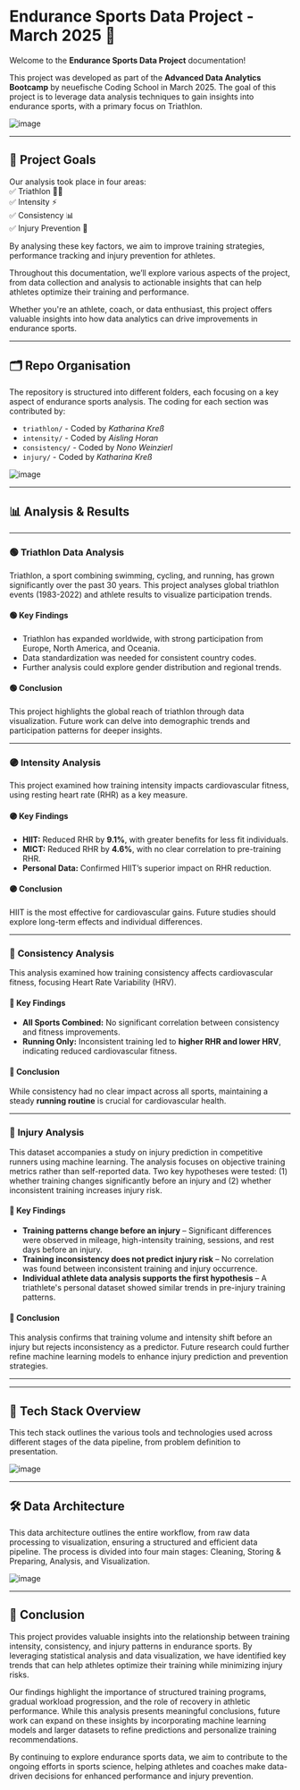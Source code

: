 # Endurance Sports Data Project - March 2025 🏅 

Welcome to the **Endurance Sports Data Project** documentation!  

This project was developed as part of the **Advanced Data Analytics Bootcamp** by neuefische Coding School in March 2025. The goal of this project is to leverage data analysis techniques to gain insights into endurance sports, with a primary focus on Triathlon.  

![image](https://github.com/user-attachments/assets/ff6f13bc-3759-4936-a376-32949d86ffef)

---
## 🏁 **Project Goals**  

Our analysis took place in four areas:  
✅ Triathlon 🚴‍♂️  
✅ Intensity ⚡  
✅ Consistency 📊  
✅ Injury Prevention 🏥  

By analysing these key factors, we aim to improve  training strategies, performance tracking and injury prevention for athletes.

Throughout this documentation, we’ll explore various aspects of the project, from data collection and analysis to actionable insights that can help athletes optimize their training and performance.  

Whether you're an athlete, coach, or data enthusiast, this project offers valuable insights into how data analytics can drive improvements in endurance sports.  

---
## 🗂️ **Repo Organisation**  

The repository is structured into different folders, each focusing on a key aspect of endurance sports analysis. The coding for each section was contributed by:  

- `triathlon/` - Coded by *Katharina Kreß*  
- `intensity/` - Coded by *Aisling Horan*  
- `consistency/` - Coded by *Nono Weinzierl*  
- `injury/` - Coded by *Katharina Kreß*

![image](https://github.com/user-attachments/assets/f39bc29a-4e9a-49e2-87c1-8d7e7ee6803a)

---
## 📊 **Analysis & Results**
---

### 🟢 **Triathlon Data Analysis**  
Triathlon, a sport combining swimming, cycling, and running, has grown significantly over the past 30 years. This project analyses global triathlon events (1983-2022) and athlete results to visualize participation trends.  

#### 🟢 **Key Findings**  
- Triathlon has expanded worldwide, with strong participation from Europe, North America, and Oceania.  
- Data standardization was needed for consistent country codes.  
- Further analysis could explore gender distribution and regional trends.  

#### 🟢 **Conclusion**  
This project highlights the global reach of triathlon through data visualization. Future work can delve into demographic trends and participation patterns for deeper insights.  

---
### 🟣 **Intensity Analysis**  
This project examined how training intensity impacts cardiovascular fitness, using resting heart rate (RHR) as a key measure.  

#### 🟣 **Key Findings**  
- **HIIT:** Reduced RHR by **9.1%**, with greater benefits for less fit individuals.  
- **MICT:** Reduced RHR by **4.6%**, with no clear correlation to pre-training RHR.  
- **Personal Data:** Confirmed HIIT’s superior impact on RHR reduction.  

#### 🟣 **Conclusion**  
HIIT is the most effective for cardiovascular gains. Future studies should explore long-term effects and individual differences.  

---
### 🔵 **Consistency Analysis**  
This analysis examined how training consistency affects cardiovascular fitness, focusing Heart Rate Variability (HRV).  

#### 🔵 **Key Findings**  
- **All Sports Combined:** No significant correlation between consistency and fitness improvements.  
- **Running Only:** Inconsistent training led to **higher RHR and lower HRV**, indicating reduced cardiovascular fitness.  

#### 🔵 **Conclusion**  
While consistency had no clear impact across all sports, maintaining a steady **running routine** is crucial for cardiovascular health.  

---
### 🔴 **Injury Analysis**  
This dataset accompanies a study on injury prediction in competitive runners using machine learning. The analysis focuses on objective training metrics rather than self-reported data. Two key hypotheses were tested: (1) whether training changes significantly before an injury and (2) whether inconsistent training increases injury risk.  

#### 🔴 **Key Findings**  
- **Training patterns change before an injury** – Significant differences were observed in mileage, high-intensity training, sessions, and rest days before an injury.  
- **Training inconsistency does not predict injury risk** – No correlation was found between inconsistent training and injury occurrence.  
- **Individual athlete data analysis supports the first hypothesis** – A triathlete's personal dataset showed similar trends in pre-injury training patterns.  

#### 🔴 **Conclusion**  
This analysis confirms that training volume and intensity shift before an injury but rejects inconsistency as a predictor. Future research could further refine machine learning models to enhance injury prediction and prevention strategies.  

---
---
## 🚀 **Tech Stack Overview**


This tech stack outlines the various tools and technologies used across different stages of the data pipeline, from problem definition to presentation.  

![image](https://github.com/user-attachments/assets/4e9c89d1-3898-4704-8de1-eebd97ffe7ce)

---
## 🛠️ **Data Architecture**  

This data architecture outlines the entire workflow, from raw data processing to visualization, ensuring a structured and efficient data pipeline. The process is divided into four main stages: Cleaning, Storing & Preparing, Analysis, and Visualization.  

![image](https://github.com/user-attachments/assets/4c31232d-fe23-434e-9d88-f53d44144299)

---
## 📗 **Conclusion** 

This project provides valuable insights into the relationship between training intensity, consistency, and injury patterns in endurance sports. By leveraging statistical analysis and data visualization, we have identified key trends that can help athletes optimize their training while minimizing injury risks.  

Our findings highlight the importance of structured training programs, gradual workload progression, and the role of recovery in athletic performance. While this analysis presents meaningful conclusions, future work can expand on these insights by incorporating machine learning models and larger datasets to refine predictions and personalize training recommendations.  

By continuing to explore endurance sports data, we aim to contribute to the ongoing efforts in sports science, helping athletes and coaches make data-driven decisions for enhanced performance and injury prevention.  



